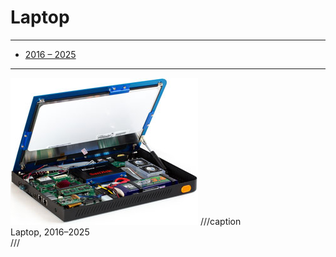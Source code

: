 # Laptop

---

- [2016 – 2025](http://spectrum.ieee.org/consumer-electronics/portable-devices/novena-a-laptop-with-no-secrets)

---

![](laptop.jpg)
///caption  
Laptop, 2016–2025  
///
